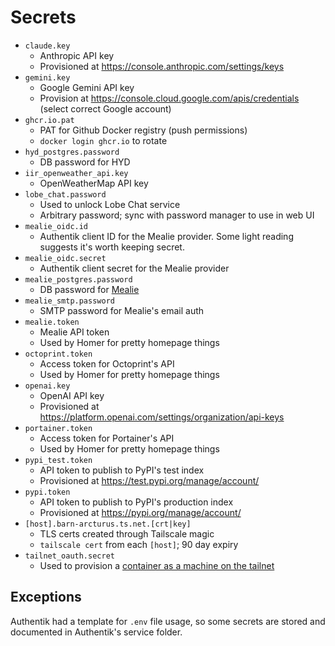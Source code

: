 # Secrets

- `claude.key`
  - Anthropic API key
  - Provisioned at https://console.anthropic.com/settings/keys
- `gemini.key`
  - Google Gemini API key
  - Provision at https://console.cloud.google.com/apis/credentials (select correct Google account)
- `ghcr.io.pat`
  - PAT for Github Docker registry (push permissions)
  - `docker login ghcr.io` to rotate
- `hyd_postgres.password`
  - DB password for HYD
- `iir_openweather_api.key`
  - OpenWeatherMap API key
- `lobe_chat.password`
  - Used to unlock Lobe Chat service
  - Arbitrary password; sync with password manager to use in web UI
- `mealie_oidc.id`
  - Authentik client ID for the Mealie provider. Some light reading suggests it's worth keeping secret.
- `mealie_oidc.secret`
  - Authentik client secret for the Mealie provider
- `mealie_postgres.password`
  - DB password for [Mealie](https://github.com/mealie-recipes/mealie)
- `mealie_smtp.password`
  - SMTP password for Mealie's email auth
- `mealie.token`
  - Mealie API token
  - Used by Homer for pretty homepage things
- `octoprint.token`
  - Access token for Octoprint's API
  - Used by Homer for pretty homepage things
- `openai.key`
  - OpenAI API key
  - Provisioned at https://platform.openai.com/settings/organization/api-keys
- `portainer.token`
  - Access token for Portainer's API
  - Used by Homer for pretty homepage things
- `pypi_test.token`
  - API token to publish to PyPI's test index
  - Provisioned at https://test.pypi.org/manage/account/
- `pypi.token`
  - API token to publish to PyPI's production index
  - Provisioned at https://pypi.org/manage/account/
- `[host].barn-arcturus.ts.net.[crt|key]`
  - TLS certs created through Tailscale magic
  - `tailscale cert` from each `[host]`; 90 day expiry
- `tailnet_oauth.secret`
  - Used to provision a [container as a machine on the tailnet](https://tailscale.com/kb/1282/docker#ts_socks5_server)

## Exceptions
Authentik had a template for `.env` file usage, so some secrets are stored and documented in Authentik's service folder.
